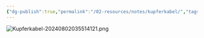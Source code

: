 ```yaml
---
{"dg-publish":true,"permalink":"/02-resources/notes/kupferkabel/","tags":["netzwerk/kabel"],"noteIcon":"","updated":"2025-08-26T16:35:05.000+02:00"}
---
```


![Kupferkabel-20240802035514121.png](/img/user/02%20-%20RESOURCES/Files/IMG/Kupferkabel-20240802035514121.png)